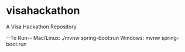 # visahackathon
A Visa Hackathon Repository

--To Run--
Mac/Linux: ./mvnw spring-boot:run
Windows: mvnw spring-boot:run
